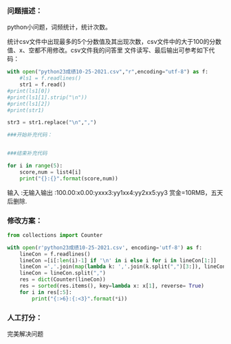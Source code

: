 ### 问题描述：
<p>python小问题，词频统计，统计次数。</p>
统计csv文件中出现最多的5个分数值及其出现次数，csv文件中的大于100的分数值、x、空都不用修改。csv文件我的问答里 文件读写、最后输出可参考如下代码：

```python
with open("python23成绩10-25-2021.csv","r",encoding="utf-8") as f:
    #ls1 = f.readlines()
    str1 = f.read()
#print(ls1[0])
#print(ls1[1].strip("\n"))
#print(ls1[2])
#print(str1)

str3 = str1.replace("\n",",")

###开始补充代码：


###结束补充代码

for i in range(5):
    score,num = list4[i]
    print("{}:{}".format(score,num))


```
输入    :无输入输出    :100.00:x0.00:yxxx3:yy1xx4:yy2xx5:yy3
赏金=10RMB，五天后删除. 
### 修改方案：


```python
from collections import Counter 

with open(r'python23成绩10-25-2021.csv', encoding='utf-8') as f:
    lineCon = f.readlines()
    lineCon =[i[:len(i)-1] if '\n' in i else i for i in lineCon[1:]]
    lineCon =','.join(map(lambda k: ','.join(k.split(",")[3:]), lineCon))
    lineCon = lineCon.split(",")
    res = dict(Counter(lineCon))
    res = sorted(res.items(), key=lambda x: x[1], reverse= True)
    for i in res[:5]:
        print("{:>6}:{:<3}".format(*i))


```

### 人工打分：
完美解决问题
